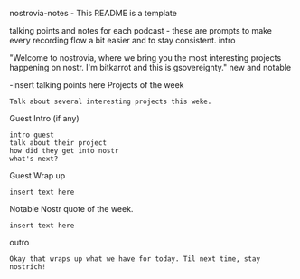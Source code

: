 nostrovia-notes - This README is a template

talking points and notes for each podcast - these are prompts to make every recording flow a bit easier and to stay consistent.
intro

"Welcome to nostrovia, where we bring you the most interesting projects happening on nostr. I'm bitkarrot and this is gsovereignty."
new and notable

-insert talking points here
Projects of the week

    Talk about several interesting projects this weke.

Guest Intro (if any)

    intro guest
    talk about their project
    how did they get into nostr
    what's next?

Guest Wrap up

    insert text here

Notable Nostr quote of the week.

    insert text here

outro

    Okay that wraps up what we have for today. Til next time, stay nostrich!
